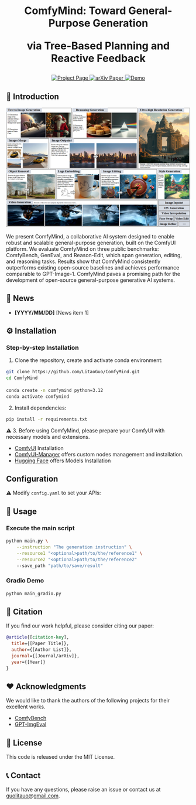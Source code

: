 <h1 align="center">
ComfyMind: Toward General-Purpose Generation 

via Tree-Based Planning and Reactive Feedback
</h1>
<p align="center">
    <a href="[Project Page]"> <img alt="Project Page" src="https://litaoguo.github.io/ComfyMind.github.io"> </a>
    <a href="[arXiv Link]"> <img alt="arXiv Paper" src="https://img.shields.io/badge/arXiv-Paper-red"> </a>
    <a href="[Demo Link]"> <img alt="Demo" src="https://img.shields.io/badge/Demo-Live-orange"> </a>
</p>

## 💫 Introduction

![Teaser](assets/teaser.png)

We present ComfyMind, a collaborative AI system designed to enable robust and scalable general-purpose generation, built on the ComfyUI platform. We evaluate ComfyMind on three public benchmarks: ComfyBench, GenEval, and Reason-Edit, which span generation, editing, and reasoning tasks. Results show that ComfyMind consistently outperforms existing open-source baselines and achieves performance comparable to GPT-Image-1. ComfyMind paves a promising path for the development of open-source general-purpose generative AI systems.


## 📰 News

- **[YYYY/MM/DD]** [News item 1]

## ️⚙️ Installation

### Step-by-step Installation

1. Clone the repository, create and activate conda environment:
```bash
git clone https://github.com/LitaoGuo/ComfyMind.git
cd ComfyMind

conda create -n comfymind python=3.12
conda activate comfymind
```

2. Install dependencies:
```bash
pip install -r requirements.txt
```

⚠️ 3. Before using ComfyMind, please prepare your ComfyUI with necessary models and extensions.

- [ComfyUI](https://github.com/comfyanonymous/ComfyUI) Installation
- [ComfyUI-Manager](https://github.com/Comfy-Org/ComfyUI-Manager) offers custom nodes management and installation.
- [Hugging Face](https://huggingface.co/) offers Models Installation 


## Configuration

⚠️ Modify `config.yaml` to set your APIs:


## 🚀 Usage

### Execute the main script
```bash
python main.py \
    --instruction "The generation instruction" \
    --resource1 "<optional>path/to/the/reference1" \
    --resource2 "<optional>path/to/the/reference2"
    --save_path "path/to/save/result"
```

### Gradio Demo
```bash
python main_gradio.py
```

## 📜 Citation

If you find our work helpful, please consider citing our paper:

```bibtex
@article{[citation-key],
  title={[Paper Title]},
  author={[Author List]},
  journal={[Journal/arXiv]},
  year={[Year]}
}
```

## ❤️ Acknowledgments
We would like to thank the authors of the following projects for their excellent works.

- [ComfyBench](https://github.com/xxyQwQ/ComfyBench)
- [GPT-ImgEval](https://github.com/PicoTrex/GPT-ImgEval)

## 📄 License

This code is released under the MIT License.

## 📞 Contact

If you have any questions, please raise an issue or contact us at guolitauo@gmail.com.
